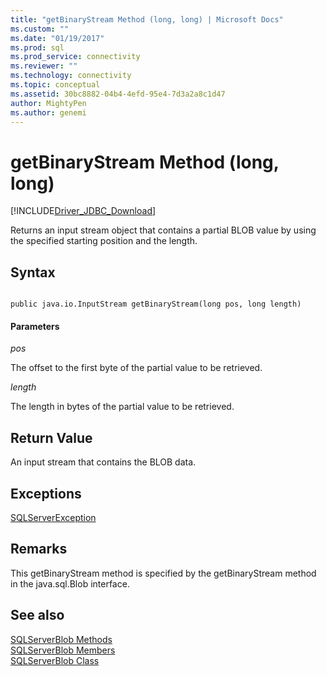 ```yaml
---
title: "getBinaryStream Method (long, long) | Microsoft Docs"
ms.custom: ""
ms.date: "01/19/2017"
ms.prod: sql
ms.prod_service: connectivity
ms.reviewer: ""
ms.technology: connectivity
ms.topic: conceptual
ms.assetid: 30bc8882-04b4-4efd-95e4-7d3a2a8c1d47
author: MightyPen
ms.author: genemi
---
```

# getBinaryStream Method (long, long)
[!INCLUDE[Driver_JDBC_Download](../../../includes/driver_jdbc_download.md)]

  Returns an input stream object that contains a partial BLOB value by using the specified starting position and the length.  
  
## Syntax  
  
```  
  
public java.io.InputStream getBinaryStream(long pos, long length)  
```  
  
#### Parameters  
 *pos*  
  
 The offset to the first byte of the partial value to be retrieved.  
  
 *length*  
  
 The length in bytes of the partial value to be retrieved.  
  
## Return Value  
 An input stream that contains the BLOB data.  
  
## Exceptions  
 [SQLServerException](../../../connect/jdbc/reference/sqlserverexception-class.md)  
  
## Remarks  
 This getBinaryStream method is specified by the getBinaryStream method in the java.sql.Blob interface.  
  
## See also  
 [SQLServerBlob Methods](../../../connect/jdbc/reference/sqlserverblob-methods.md)   
 [SQLServerBlob Members](../../../connect/jdbc/reference/sqlserverblob-members.md)   
 [SQLServerBlob Class](../../../connect/jdbc/reference/sqlserverblob-class.md)  
  
  
